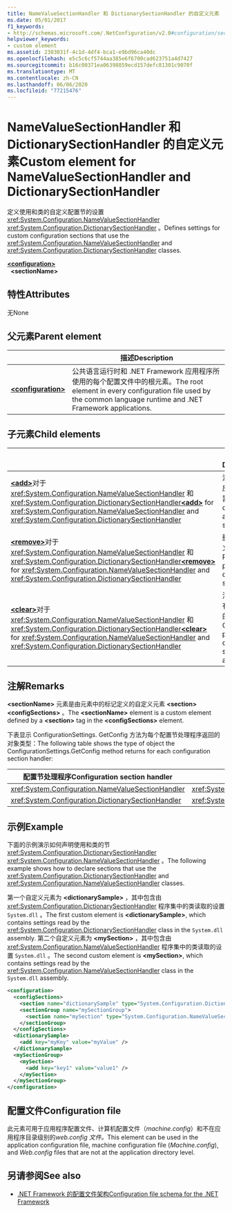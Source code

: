 ```yaml
---
title: NameValueSectionHandler 和 DictionarySectionHandler 的自定义元素
ms.date: 05/01/2017
f1_keywords:
- http://schemas.microsoft.com/.NetConfiguration/v2.0#configuration/sectionName
helpviewer_keywords:
- custom element
ms.assetid: 2303031f-4c1d-4df4-bca1-e9bd96ca40dc
ms.openlocfilehash: e5c5c6cf5744aa385e6f6700cad623751a4d7427
ms.sourcegitcommit: b16c00371ea06398859ecd157defc81301c9070f
ms.translationtype: MT
ms.contentlocale: zh-CN
ms.lasthandoff: 06/06/2020
ms.locfileid: "77215476"
---
```

# <a name="custom-element-for-namevaluesectionhandler-and-dictionarysectionhandler"></a><span data-ttu-id="74a82-102">NameValueSectionHandler 和 DictionarySectionHandler 的自定义元素</span><span class="sxs-lookup"><span data-stu-id="74a82-102">Custom element for NameValueSectionHandler and DictionarySectionHandler</span></span>

<span data-ttu-id="74a82-103">定义使用和类的自定义配置节的设置 <xref:System.Configuration.NameValueSectionHandler> <xref:System.Configuration.DictionarySectionHandler> 。</span><span class="sxs-lookup"><span data-stu-id="74a82-103">Defines settings for custom configuration sections that use the <xref:System.Configuration.NameValueSectionHandler> and <xref:System.Configuration.DictionarySectionHandler> classes.</span></span>

[**\<configuration>**](configuration-element.md)\
&nbsp;&nbsp;**\<sectionName>**

## <a name="attributes"></a><span data-ttu-id="74a82-104">特性</span><span class="sxs-lookup"><span data-stu-id="74a82-104">Attributes</span></span>

<span data-ttu-id="74a82-105">无</span><span class="sxs-lookup"><span data-stu-id="74a82-105">None</span></span>

## <a name="parent-element"></a><span data-ttu-id="74a82-106">父元素</span><span class="sxs-lookup"><span data-stu-id="74a82-106">Parent element</span></span>

|     | <span data-ttu-id="74a82-107">描述</span><span class="sxs-lookup"><span data-stu-id="74a82-107">Description</span></span> |
| --- | ----------- |
| [**\<configuration>**](configuration-element.md) | <span data-ttu-id="74a82-108">公共语言运行时和 .NET Framework 应用程序所使用的每个配置文件中的根元素。</span><span class="sxs-lookup"><span data-stu-id="74a82-108">The root element in every configuration file used by the common language runtime and .NET Framework applications.</span></span> |

## <a name="child-elements"></a><span data-ttu-id="74a82-109">子元素</span><span class="sxs-lookup"><span data-stu-id="74a82-109">Child elements</span></span>

|     | <span data-ttu-id="74a82-110">说明</span><span class="sxs-lookup"><span data-stu-id="74a82-110">Description</span></span> |
| --- | ----------- |
| <span data-ttu-id="74a82-111">[**\<add>**](add-element-for-custom-2.md)对于 <xref:System.Configuration.NameValueSectionHandler> 和<xref:System.Configuration.DictionarySectionHandler></span><span class="sxs-lookup"><span data-stu-id="74a82-111">[**\<add>**](add-element-for-custom-2.md) for <xref:System.Configuration.NameValueSectionHandler> and <xref:System.Configuration.DictionarySectionHandler></span></span>  | <span data-ttu-id="74a82-112">添加自定义应用程序设置。</span><span class="sxs-lookup"><span data-stu-id="74a82-112">Adds custom application settings.</span></span> |
| <span data-ttu-id="74a82-113">[**\<remove>**](remove-element-for-custom-2.md)对于 <xref:System.Configuration.NameValueSectionHandler> 和<xref:System.Configuration.DictionarySectionHandler></span><span class="sxs-lookup"><span data-stu-id="74a82-113">[**\<remove>**](remove-element-for-custom-2.md) for <xref:System.Configuration.NameValueSectionHandler> and <xref:System.Configuration.DictionarySectionHandler></span></span> | <span data-ttu-id="74a82-114">删除以前定义的设置。</span><span class="sxs-lookup"><span data-stu-id="74a82-114">Removes a previously defined setting.</span></span> |
| <span data-ttu-id="74a82-115">[**\<clear>**](clear-element-for-custom-2.md)对于 <xref:System.Configuration.NameValueSectionHandler> 和<xref:System.Configuration.DictionarySectionHandler></span><span class="sxs-lookup"><span data-stu-id="74a82-115">[**\<clear>**](clear-element-for-custom-2.md) for <xref:System.Configuration.NameValueSectionHandler> and <xref:System.Configuration.DictionarySectionHandler></span></span> | <span data-ttu-id="74a82-116">清除节中所有先前定义的设置。</span><span class="sxs-lookup"><span data-stu-id="74a82-116">Clears all previously defined settings in a section.</span></span> |

## <a name="remarks"></a><span data-ttu-id="74a82-117">注解</span><span class="sxs-lookup"><span data-stu-id="74a82-117">Remarks</span></span>

<span data-ttu-id="74a82-118">**\<sectionName>** 元素是由元素中的标记定义的自定义元素 **\<section>** **\<configSections>** 。</span><span class="sxs-lookup"><span data-stu-id="74a82-118">The **\<sectionName>** element is a custom element defined by a **\<section>** tag in the **\<configSections>** element.</span></span>

<span data-ttu-id="74a82-119">下表显示 ConfigurationSettings. GetConfig 方法为每个配置节处理程序返回的对象类型：</span><span class="sxs-lookup"><span data-stu-id="74a82-119">The following table shows the type of object the ConfigurationSettings.GetConfig method returns for each configuration section handler:</span></span>

| <span data-ttu-id="74a82-120">配置节处理程序</span><span class="sxs-lookup"><span data-stu-id="74a82-120">Configuration section handler</span></span>                        | <span data-ttu-id="74a82-121">返回类型</span><span class="sxs-lookup"><span data-stu-id="74a82-121">Return type</span></span>                                                |
| ---------------------------------------------------- | ---------------------------------------------------------- |
| <xref:System.Configuration.NameValueSectionHandler>  | <xref:System.Collections.Specialized.NameValueCollection>  |
| <xref:System.Configuration.DictionarySectionHandler> | <xref:System.Collections.IDictionary>                      |

## <a name="example"></a><span data-ttu-id="74a82-122">示例</span><span class="sxs-lookup"><span data-stu-id="74a82-122">Example</span></span>

<span data-ttu-id="74a82-123">下面的示例演示如何声明使用和类的节 <xref:System.Configuration.DictionarySectionHandler> <xref:System.Configuration.NameValueSectionHandler> 。</span><span class="sxs-lookup"><span data-stu-id="74a82-123">The following example shows how to declare sections that use the <xref:System.Configuration.DictionarySectionHandler> and <xref:System.Configuration.NameValueSectionHandler> classes.</span></span>

<span data-ttu-id="74a82-124">第一个自定义元素为 **\<dictionarySample>** ，其中包含由 <xref:System.Configuration.DictionarySectionHandler> 程序集中的类读取的设置 `System.dll` 。</span><span class="sxs-lookup"><span data-stu-id="74a82-124">The first custom element is **\<dictionarySample>**, which contains settings read by the <xref:System.Configuration.DictionarySectionHandler> class in the `System.dll` assembly.</span></span> <span data-ttu-id="74a82-125">第二个自定义元素为 **\<mySection>** ，其中包含由 <xref:System.Configuration.NameValueSectionHandler> 程序集中的类读取的设置 `System.dll` 。</span><span class="sxs-lookup"><span data-stu-id="74a82-125">The second custom element is **\<mySection>**, which contains settings read by the <xref:System.Configuration.NameValueSectionHandler> class in the `System.dll` assembly.</span></span>

```xml
<configuration>
  <configSections>
    <section name="dictionarySample" type="System.Configuration.DictionarySectionHandler,System" />
    <sectionGroup name="mySectionGroup">
      <section name="mySection" type="System.Configuration.NameValueSectionHandler,System" />
    </sectionGroup>
  </configSections>
  <dictionarySample>
    <add key="myKey" value="myValue" />
  </dictionarySample>
  <mySectionGroup>
    <mySection>
      <add key="key1" value="value1" />
    </mySection>
  </mySectionGroup>
</configuration>
```

## <a name="configuration-file"></a><span data-ttu-id="74a82-126">配置文件</span><span class="sxs-lookup"><span data-stu-id="74a82-126">Configuration file</span></span>

<span data-ttu-id="74a82-127">此元素可用于应用程序配置文件、计算机配置文件（*machine.config*）和不在应用程序目录级别的*web.config 文件。*</span><span class="sxs-lookup"><span data-stu-id="74a82-127">This element can be used in the application configuration file, machine configuration file (*Machine.config*), and *Web.config* files that are not at the application directory level.</span></span>

## <a name="see-also"></a><span data-ttu-id="74a82-128">另请参阅</span><span class="sxs-lookup"><span data-stu-id="74a82-128">See also</span></span>

- [<span data-ttu-id="74a82-129">.NET Framework 的配置文件架构</span><span class="sxs-lookup"><span data-stu-id="74a82-129">Configuration file schema for the .NET Framework</span></span>](index.md)
